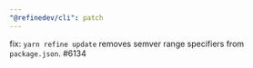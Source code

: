```yaml
---
"@refinedev/cli": patch
---
```


fix: `yarn refine update` removes semver range specifiers from `package.json`. #6134
